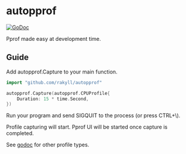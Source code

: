 # autopprof

[![GoDoc](https://godoc.org/github.com/rakyll/autopprof?status.svg)](https://godoc.org/github.com/rakyll/autopprof)

Pprof made easy at development time.

## Guide

Add autopprof.Capture to your main function.

```go
import "github.com/rakyll/autopprof"

autopprof.Capture(autopprof.CPUProfile{
    Duration: 15 * time.Second,
})
```

Run your program and send SIGQUIT to the process
(or press CTRL+\\).

Profile capturing will start. Pprof UI will be started
once capture is completed.

See [godoc](https://godoc.org/github.com/rakyll/autopprof) for other profile types.
